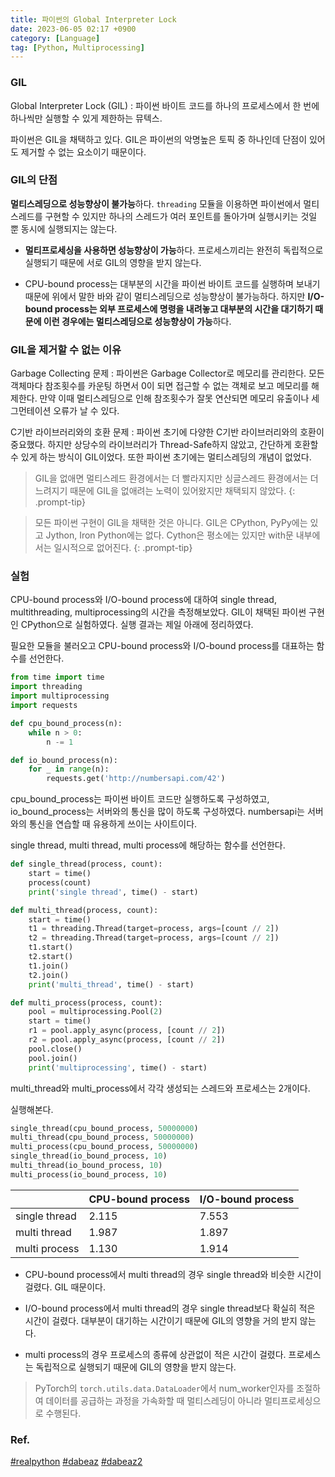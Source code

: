 ```yaml
---
title: 파이썬의 Global Interpreter Lock
date: 2023-06-05 02:17 +0900
category: [Language]
tag: [Python, Multiprocessing]
---
```


### GIL

Global Interpreter Lock (GIL)
: 파이썬 바이트 코드를 하나의 프로세스에서 한 번에 하나씩만 실행할 수 있게 제한하는 뮤텍스.

파이썬은 GIL을 채택하고 있다. GIL은 파이썬의 악명높은 토픽 중 하나인데 단점이 있어도 제거할 수 없는 요소이기 때문이다.

### GIL의 단점

**멀티스레딩으로 성능향상이 불가능**하다. `threading` 모듈을 이용하면 파이썬에서 멀티스레드를 구현할 수 있지만 하나의 스레드가 여러 포인트를 돌아가며 실행시키는 것일 뿐 동시에 실행되지는 않는다.

* **멀티프로세싱을 사용하면 성능향상이 가능**하다. 프로세스끼리는 완전히 독립적으로 실행되기 때문에 서로 GIL의 영향을 받지 않는다.

* CPU-bound process는 대부분의 시간을 파이썬 바이트 코드를 실행하며 보내기 때문에 위에서 말한 바와 같이 멀티스레딩으로 성능향상이 불가능하다. 하지만 **I/O-bound process는 외부 프로세스에 명령을 내려놓고 대부분의 시간을 대기하기 때문에 이런 경우에는 멀티스레딩으로 성능향상이 가능**하다.

### GIL을 제거할 수 없는 이유

Garbage Collecting 문제
: 파이썬은 Garbage Collector로 메모리를 관리한다. 모든 객체마다 참조횟수를 카운팅 하면서 0이 되면 접근할 수 없는 객체로 보고 메모리를 해제한다. 만약 이때 멀티스레딩으로 인해 참조횟수가 잘못 연산되면 메모리 유출이나 세그먼테이션 오류가 날 수 있다.

C기반 라이브러리와의 호환 문제
: 파이썬 초기에 다양한 C기반 라이브러리와의 호환이 중요했다. 하지만 상당수의 라이브러리가 Thread-Safe하지 않았고, 간단하게 호환할 수 있게 하는 방식이 GIL이었다. 또한 파이썬 초기에는 멀티스레딩의 개념이 없었다.

> GIL을 없애면 멀티스레드 환경에서는 더 빨라지지만 싱글스레드 환경에서는 더 느려지기 때문에 GIL을 없애려는 노력이 있어왔지만 채택되지 않았다.
{: .prompt-tip}

> 모든 파이썬 구현이 GIL을 채택한 것은 아니다. GIL은 CPython, PyPy에는 있고 Jython, Iron Python에는 없다. Cython은 평소에는 있지만 with문 내부에서는 일시적으로 없어진다.
{: .prompt-tip}

### 실험

CPU-bound process와 I/O-bound process에 대하여 single thread, multithreading, multiprocessing의 시간을 측정해보았다. GIL이 채택된 파이썬 구현인 CPython으로 실험하였다. 실행 결과는 제일 아래에 정리하였다.

필요한 모듈을 불러오고 CPU-bound process와 I/O-bound process를 대표하는 함수를 선언한다.
```python
from time import time
import threading
import multiprocessing
import requests

def cpu_bound_process(n):
    while n > 0:
        n -= 1

def io_bound_process(n):
    for _ in range(n):
        requests.get('http://numbersapi.com/42')
```
cpu_bound_process는 파이썬 바이트 코드만 실행하도록 구성하였고, io_bound_process는 서버와의 통신을 많이 하도록 구성하였다. numbersapi는 서버와의 통신을 연습할 때 유용하게 쓰이는 사이트이다.

single thread, multi thread, multi process에 해당하는 함수를 선언한다.
```python
def single_thread(process, count):
    start = time()
    process(count)
    print('single thread', time() - start)

def multi_thread(process, count):
    start = time()
    t1 = threading.Thread(target=process, args=[count // 2])
    t2 = threading.Thread(target=process, args=[count // 2])
    t1.start()
    t2.start()
    t1.join()
    t2.join()
    print('multi_thread', time() - start)

def multi_process(process, count):
    pool = multiprocessing.Pool(2)
    start = time()
    r1 = pool.apply_async(process, [count // 2])
    r2 = pool.apply_async(process, [count // 2])
    pool.close()
    pool.join()
    print('multiprocessing', time() - start)
```

multi_thread와 multi_process에서 각각 생성되는 스레드와 프로세스는 2개이다.

실행해본다.
```python
single_thread(cpu_bound_process, 50000000)
multi_thread(cpu_bound_process, 50000000)
multi_process(cpu_bound_process, 50000000)
single_thread(io_bound_process, 10)
multi_thread(io_bound_process, 10)
multi_process(io_bound_process, 10)
```

|             |CPU-bound process|I/O-bound process|
|:------------|:----------------|:----------------|
|single thread|2.115            |7.553            |
|multi thread |1.987            |1.897            |
|multi process|1.130            |1.914            |

* CPU-bound process에서 multi thread의 경우 single thread와 비슷한 시간이 걸렸다. GIL 때문이다.

* I/O-bound process에서 multi thread의 경우 single thread보다 확실히 적은 시간이 걸렸다. 대부분이 대기하는 시간이기 때문에 GIL의 영향을 거의 받지 않는다.

* multi process의 경우 프로세스의 종류에 상관없이 적은 시간이 걸렸다. 프로세스는 독립적으로 실행되기 때문에 GIL의 영향을 받지 않는다.

> PyTorch의 `torch.utils.data.DataLoader`에서 num_worker인자를 조절하여 데이터를 공급하는 과정을 가속화할 때 멀티스레딩이 아니라 멀티프로세싱으로 수행된다.

### Ref.

[#realpython](https://realpython.com/python-gil/) [#dabeaz](https://www.dabeaz.com/python/GIL.pdf) [#dabeaz2](https://dabeaz.blogspot.com/2010/01/python-gil-visualized.html)